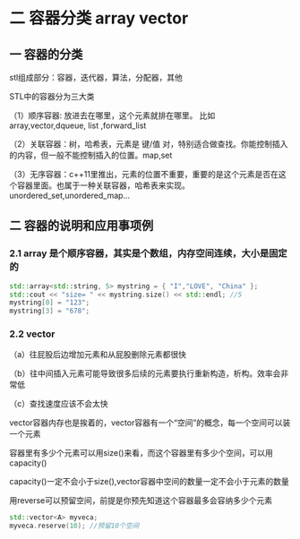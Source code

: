 # 二 容器分类 array vector

## 一 容器的分类

stl组成部分：容器，迭代器，算法，分配器，其他

STL中的容器分为三大类

（1）顺序容器: 放进去在哪里，这个元素就排在哪里。 比如array,vector,dqueue, list ,forward_list

（2）关联容器：树，哈希表，元素是 键/值 对，特别适合做查找。你能控制插入的内容，但一般不能控制插入的位置。map,set

（3）无序容器：c++11里推出，元素的位置不重要，重要的是这个元素是否在这个容器里面。也属于一种关联容器，哈希表来实现。 unordered_set,unordered_map...

## 二 容器的说明和应用事项例

### 2.1 array 是个顺序容器，其实是个数组，内存空间连续，大小是固定的

```c++
std::array<std::string, 5> mystring = { "I","LOVE", "China" };
std::cout << "size= " << mystring.size() << std::endl; //5
mystring[0] = "123";
mystring[3] = "678";
```

### 2.2 vector

（a）往屁股后边增加元素和从屁股删除元素都很快

（b）往中间插入元素可能导致很多后续的元素要执行重新构造，析构。效率会非常低

（c）查找速度应该不会太快



vector容器内存也是挨着的，vector容器有一个“空间”的概念，每一个空间可以装一个元素

容器里有多少个元素可以用size()来看，而这个容器里有多少个空间，可以用capacity()

capacity()一定不会小于size(),vector容器中空间的数量一定不会小于元素的数量



用reverse可以预留空间，前提是你预先知道这个容器最多会容纳多少个元素

```c++
std::vector<A> myveca;
myveca.reserve(10); //预留10个空间
```


